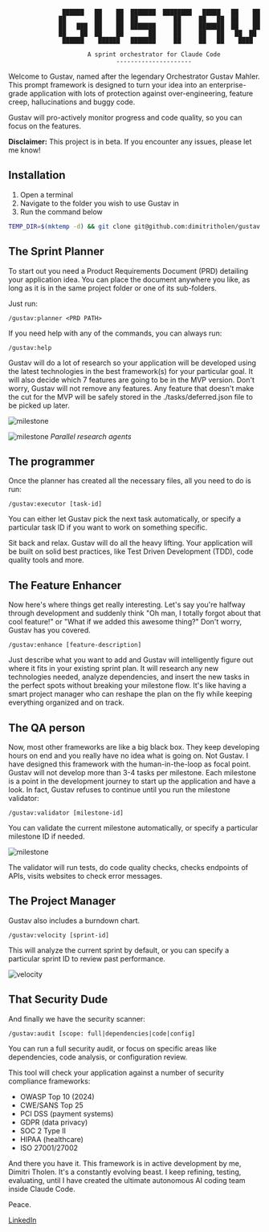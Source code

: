                    ██████   ██    ██  ███████  ████████   █████   ██    ██
                  ██        ██    ██  ██          ██     ██   ██  ██    ██
                  ██   ███  ██    ██  ███████     ██     ███████  ██    ██
                  ██    ██  ██    ██       ██     ██     ██   ██   ██  ██ 
                   ██████    ██████   ███████     ██     ██   ██    ████

                          A sprint orchestrator for Claude Code
                                  ---------------------

Welcome to Gustav, named after the legendary Orchestrator Gustav Mahler. This prompt framework is designed to turn your idea into an enterprise-grade application with lots of protection against over-engineering, feature creep, hallucinations and buggy code.

Gustav will pro-actively monitor progress and code quality, so you can focus on the features.

**Disclaimer:** This project is in beta. If you encounter any issues, please let me know!

## Installation

1. Open a terminal
2. Navigate to the folder you wish to use Gustav in
3. Run the command below

```bash
TEMP_DIR=$(mktemp -d) && git clone git@github.com:dimitritholen/gustav.git "$TEMP_DIR" && cp -r "$TEMP_DIR/.claude"/* ./.claude/ && rm -rf "$TEMP_DIR"
```

## The Sprint Planner

To start out you need a Product Requirements Document (PRD) detailing your application idea. You can place the document anywhere you like, as long as it is in the same project folder or one of its sub-folders.

Just run: 

```
/gustav:planner <PRD PATH>
```

If you need help with any of the commands, you can always run:

```
/gustav:help
```

Gustav will do a lot of research so your application will be developed using the latest technologies in the best framework(s) for your particular goal. It will also decide which 7 features are going to be in the MVP version. Don't worry, Gustav will not remove any features. Any feature that doesn't make the cut for the MVP will be safely stored in the ./tasks/deferred.json file to be picked up later.

![milestone](images/start.png)

![milestone](images/search.png)
*Parallel research agents*

## The programmer

Once the planner has created all the necessary files, all you need to do is run:

```
/gustav:executor [task-id]
```

You can either let Gustav pick the next task automatically, or specify a particular task ID if you want to work on something specific.

Sit back and relax. Gustav will do all the heavy lifting. Your application will be built on solid best practices, like Test Driven Development (TDD), code quality tools and more. 

## The Feature Enhancer

Now here's where things get really interesting. Let's say you're halfway through development and suddenly think "Oh man, I totally forgot about that cool feature!" or "What if we added this awesome thing?" Don't worry, Gustav has you covered.

```
/gustav:enhance [feature-description]
```

Just describe what you want to add and Gustav will intelligently figure out where it fits in your existing sprint plan. It will research any new technologies needed, analyze dependencies, and insert the new tasks in the perfect spots without breaking your milestone flow. It's like having a smart project manager who can reshape the plan on the fly while keeping everything organized and on track.

## The QA person

Now, most other frameworks are like a big black box. They keep developing hours on end and you really have no idea what is going on. Not Gustav. I have designed this framework with the human-in-the-loop as focal point. Gustav will not develop more than 3-4 tasks per milestone. Each milestone is a point in the development journey to start up the application and have a look. In fact, Gustav refuses to continue until you run the milestone validator:

```
/gustav:validator [milestone-id]
```

You can validate the current milestone automatically, or specify a particular milestone ID if needed.

![milestone](images/milestone.png)

The validator will run tests, do code quality checks, checks endpoints of APIs, visits websites to check error messages. 

## The Project Manager

Gustav also includes a burndown chart.

```
/gustav:velocity [sprint-id]
```

This will analyze the current sprint by default, or you can specify a particular sprint ID to review past performance.

![velocity](images/burndown.png)


## That Security Dude

And finally we have the security scanner:

```
/gustav:audit [scope: full|dependencies|code|config]
```

You can run a full security audit, or focus on specific areas like dependencies, code analysis, or configuration review.

This tool will check your application against a number of security compliance frameworks:

- OWASP Top 10 (2024)
- CWE/SANS Top 25
- PCI DSS (payment systems)
- GDPR (data privacy)
- SOC 2 Type II
- HIPAA (healthcare)
- ISO 27001/27002

And there you have it. This framework is in active development by me, Dimitri Tholen. It's a constantly evolving beast. I keep refining, testing,  evaluating, until I have created the ultimate autonomous AI coding team inside Claude Code.

Peace.

[LinkedIn](https://www.linkedin.com/in/dimitri-tholen-436825231)
